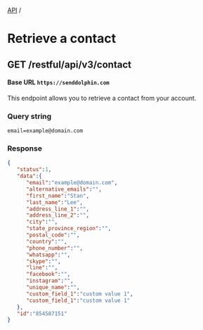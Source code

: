 [API](.) /

# Retrieve a contact

## **GET** /restful/api/v3/contact

#### Base URL `https://senddolphin.com`

This endpoint allows you to retrieve a contact from your account.

### Query string
`email=example@domain.com`

### Response

```json
{
   "status":1,
   "data":{
      "email":"example@domain.com",
      "alternative_emails":"",
      "first_name":"Stan",
      "last_name":"Lee",
      "address_line_1":"",
      "address_line_2":"",
      "city":"",
      "state_province_region":"",
      "postal_code":"",
      "country":"",
      "phone_number":"",
      "whatsapp":"",
      "skype":"",
      "line":"",
      "facebook":"",
      "instagram":"",
      "unique_name":"",
      "custom_field_1":"custom value 1",
      "custom_field_1":"custom value 1"
   },
   "id":"854587151"
}
```
